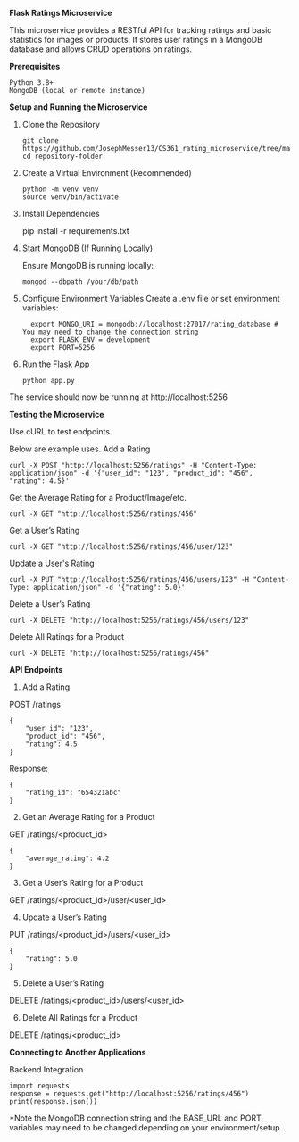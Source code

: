 **Flask Ratings Microservice**

This microservice provides a RESTful API for tracking ratings and basic statistics for images or products.
It stores user ratings in a MongoDB database and allows CRUD operations on ratings.

**Prerequisites**

    Python 3.8+
    MongoDB (local or remote instance)

**Setup and Running the Microservice**

1.  Clone the Repository

        git clone https://github.com/JosephMesser13/CS361_rating_microservice/tree/main
        cd repository-folder

2.  Create a Virtual Environment (Recommended)

        python -m venv venv
        source venv/bin/activate

3.  Install Dependencies

    pip install -r requirements.txt

4.  Start MongoDB (If Running Locally)

    Ensure MongoDB is running locally:

        mongod --dbpath /your/db/path

5.  Configure Environment Variables
    Create a .env file or set environment variables:

          export MONGO_URI = mongodb://localhost:27017/rating_database # You may need to change the connection string
          export FLASK_ENV = development
          export PORT=5256

6.  Run the Flask App

        python app.py

The service should now be running at http://localhost:5256

**Testing the Microservice**

Use cURL to test endpoints.

Below are example uses.
Add a Rating

    curl -X POST "http://localhost:5256/ratings" -H "Content-Type: application/json" -d '{"user_id": "123", "product_id": "456", "rating": 4.5}'

Get the Average Rating for a Product/Image/etc.

    curl -X GET "http://localhost:5256/ratings/456"

Get a User’s Rating

    curl -X GET "http://localhost:5256/ratings/456/user/123"

Update a User's Rating

    curl -X PUT "http://localhost:5256/ratings/456/users/123" -H "Content-Type: application/json" -d '{"rating": 5.0}'

Delete a User’s Rating

    curl -X DELETE "http://localhost:5256/ratings/456/users/123"

Delete All Ratings for a Product

    curl -X DELETE "http://localhost:5256/ratings/456"

**API Endpoints**

1. Add a Rating

POST /ratings

    {
        "user_id": "123",
        "product_id": "456",
        "rating": 4.5
    }

Response:

    {
        "rating_id": "654321abc"
    }

2. Get an Average Rating for a Product

GET /ratings/<product_id>

    {
        "average_rating": 4.2
    }

3. Get a User’s Rating for a Product

GET /ratings/<product_id>/user/<user_id>

4. Update a User’s Rating

PUT /ratings/<product_id>/users/<user_id>

    {
        "rating": 5.0
    }

5. Delete a User’s Rating

DELETE /ratings/<product_id>/users/<user_id>

6. Delete All Ratings for a Product

DELETE /ratings/<product_id>

**Connecting to Another Applications**

Backend Integration

    import requests
    response = requests.get("http://localhost:5256/ratings/456")
    print(response.json())

\*Note the MongoDB connection string and the BASE_URL and PORT variables may need to be changed depending on your environment/setup.
